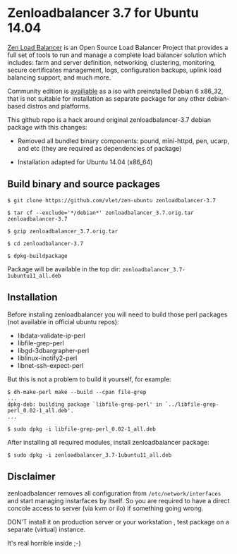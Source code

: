# Zenloadbalancer 3.7 for Ubuntu 14.04

[Zen Load Balancer](http://www.zenloadbalancer.com/) is an Open
Source Load Balancer Project that provides a full set of tools to run and
manage a complete load balancer solution which includes: farm and server
definition, networking, clustering, monitoring, secure certificates management,
logs, configuration backups, uplink load balancing support, and much more.

Community edition is
[availiable](http://sourceforge.net/projects/zenloadbalancer/files/Distro/) as
a iso with preinstalled Debian 6 x86_32, that is not suitable for installation
as separate package for any other debian-based distros and platforms.

This github repo is a hack around original zenloadbalancer-3.7 debian package
with this changes:

* Removed all bundled binary components: pound, mini-httpd, pen, ucarp, and etc
 (they are required as dependencies of package)

* Installation adapted for Ubuntu 14.04 (x86\_64)

## Build binary and source packages

    $ git clone https://github.com/vlet/zen-ubuntu zenloadbalancer-3.7

    $ tar cf --exclude='*/debian*' zenloadbalancer_3.7.orig.tar zenloadbalancer-3.7

    $ gzip zenloadbalancer_3.7.orig.tar

    $ cd zenloadbalancer-3.7

    $ dpkg-buildpackage

Package will be available in the top dir: `zenloadbalancer_3.7-1ubuntu11_all.deb`

## Installation

Before instaling zenloadbalancer you will need to build those perl packages
(not available in official ubuntu repos):

* libdata-validate-ip-perl
* libfile-grep-perl
* libgd-3dbargrapher-perl
* liblinux-inotify2-perl
* libnet-ssh-expect-perl

But this is not a problem to build it yourself, for example:


    $ dh-make-perl make --build --cpan file-grep
    ...
    dpkg-deb: building package `libfile-grep-perl' in `../libfile-grep-perl_0.02-1_all.deb'.
    ...

    $ sudo dpkg -i libfile-grep-perl_0.02-1_all.deb

After installing all required modules, install zenloadbalancer package:

    $ sudo dpkg -i zenloadbalancer_3.7-1ubuntu11_all.deb

## Disclaimer

zenloadbalancer removes all configuration from `/etc/network/interfaces` and
start managing instarfaces by itself. So you are required to have a direct
concole access to server (via kvm or ilo) if something going wrong.

DON'T install it on production server or your workstation , test package on a
separate (virtual) instance.

It's real horrible inside ;-)
